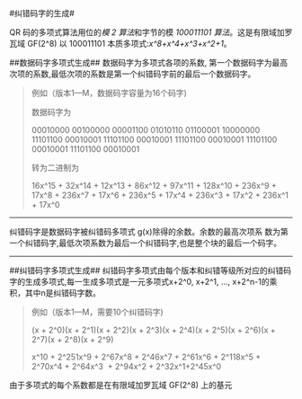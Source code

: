 #纠错码字的生成#

QR 码的多项式算法用位的*模 2 算法*和字节的模 *100011101 算法*。这是有限域加罗瓦域 GF(2^8) 以
100011101 本质多项式:*x\^8\+x\^4\+x\^3\+x\^2\+1*。

##数据码字多项式生成##
数据码字为多项式各项的系数, 第一个数据码字为最高次项的系数,最低次项的系数是第一个纠错码字前的最后一个数据码字。
> 例如（版本1—M，数据码字容量为16个码字)
>
> 数据码字为
>
> 00010000   00100000   00001100   01010110   01100001   10000000
> 11101100   00010001   11101100   00010001   11101100   00010001
> 11101100   00010001   11101100   00010001
>
>转为二进制为
>
>16x\^15 + 32x\^14 + 12x\^13 + 86x\^12 + 97x\^11 + 128x\^10 + 236x\^9 + 17x\^8 + 236x\^7 + 17x\^6 +
236x\^5 + 17x\^4 + 236x\^3 + 17x\^2 + 236x\^1 + 17x\^0

---

纠错码字是数据码字被纠错码多项式 g(x)除得的余数。余数的最高次项系
数为第一个纠错码字,最低次项系数为最后一个纠错码字,也是整个块的最后一个码字。

---

##纠错码字多项式生成##
纠错码字多项式由每个版本和纠错等级所对应的纠错码字的生成多项式,每一生成多项式是一元多项式x+2\^0, x+2\^1, ..., x+2\^n-1的乘积，其中n是纠错码字数。
> 例如（版本1—M，需要10个纠错码字)
>
> (x + 2\^0)(x + 2\^1)(x + 2\^2)(x + 2\^3)(x + 2\^4)(x + 2\^5)(x + 2\^6)(x + 2\^7)(x + 2\^8)(x + 2\^9)
>
> x\^10 + 2\^251x\^9 + 2\^67x\^8 + 2\^46x\^7 + 2\^61x\^6 + 2\^118x\^5 + 2\^70x\^4 + 2\^64x\^3  + 2\^94x\^2 + 2\^32x\^1+2\^45x\^0

由于多项式的每个系数都是在有限域加罗瓦域 GF(2^8) 上的基元

